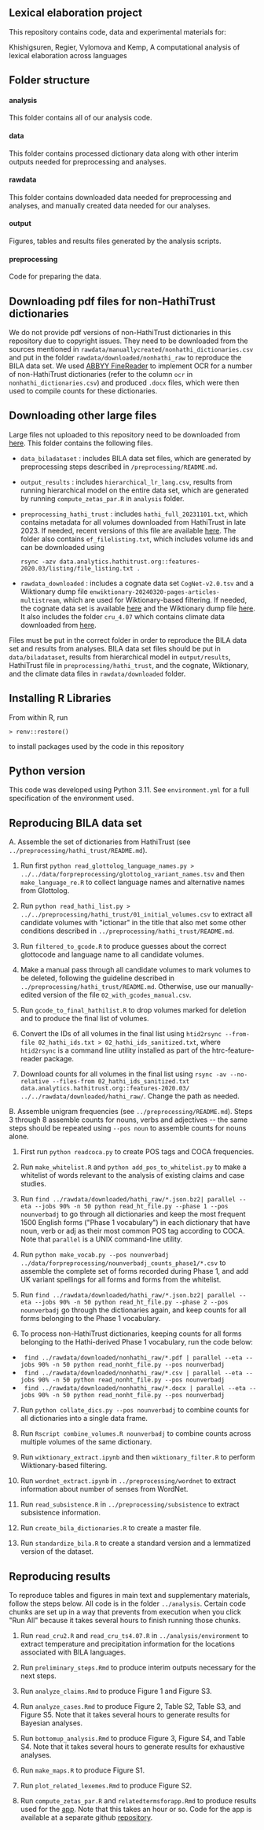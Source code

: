 ## Lexical elaboration project

This repository contains code, data and experimental materials for:

Khishigsuren, Regier, Vylomova and Kemp, A computational analysis of lexical elaboration across languages


## Folder structure

#### analysis
This folder contains all of our analysis code.

#### data
This folder contains processed dictionary data along with other interim outputs needed for preprocessing and analyses.

#### rawdata
This folder contains downloaded data needed for preprocessing and analyses, and manually created data needed for our analyses.

#### output
Figures, tables and results files generated by the analysis scripts.

#### preprocessing
Code for preparing the data.


## Downloading pdf files for non-HathiTrust dictionaries

We do not provide pdf versions of non-HathiTrust dictionaries in this repository due to copyright issues. They need to be downloaded from the sources mentioned in `rawdata/manuallycreated/nonhathi_dictionaries.csv` and put in the folder `rawdata/downloaded/nonhathi_raw` to reproduce the BILA data set. We used [ABBYY FineReader](https://www.abbyy.com/) to implement OCR for a number of non-HathiTrust dictionaries (refer to the column `ocr` in `nonhathi_dictionaries.csv`) and produced `.docx` files, which were then used to compile counts for these dictionaries.

## Downloading other large files

Large files not uploaded to this repository need to be downloaded from [here](https://unimelbcloud-my.sharepoint.com/:f:/g/personal/tkhishigsure_student_unimelb_edu_au/EooxtyG2XshMldf_wkKcNcoB0xQ3ms1261YAhpC6n68Zjw?e=KukzG2). This folder contains the following files.

  * `data_biladataset` : includes BILA data set files, which are generated by preprocessing steps described in `/preprocessing/README.md`.

  * `output_results` : includes `hierarchical_lr_lang.csv`, results from running hierarchical model on the entire data set, which are generated by running `compute_zetas_par.R` in `analysis` folder.

  * `preprocessing_hathi_trust` : includes `hathi_full_20231101.txt`, which contains metadata for all volumes downloaded from HathiTrust in late 2023. If needed, recent versions of this file are available [here]( https://www.hathitrust.org/member-libraries/resources-for-librarians/data-resources/hathifiles/ ). The folder also contains `ef_filelisting.txt`, which includes volume ids and can be downloaded using

    `rsync -azv data.analytics.hathitrust.org::features-2020.03/listing/file_listing.txt .`

  * `rawdata_downloaded` : includes a cognate data set `CogNet-v2.0.tsv` and a Wiktionary dump file `enwiktionary-20240320-pages-articles-multistream`, which are used for Wiktionary-based filtering. If needed, the cognate data set is available [here]( https://github.com/kbatsuren/CogNet ) and the Wiktionary dump file [here]( https://dumps.wikimedia.org/enwiktionary/20240320/ ). It also includes the folder `cru_4.07` which contains climate data downloaded from [here](https://crudata.uea.ac.uk/cru/data/hrg/cru_ts_4.07/).

Files must be put in the correct folder in order to reproduce the BILA data set and results from analyses. BILA data set files should be put in `data/biladataset`, results from hierarchical model in `output/results`, HathiTrust file in `preprocessing/hathi_trust`, and the cognate, Wiktionary, and the climate data files in `rawdata/downloaded` folder.


## Installing R Libraries 

From within R, run

`> renv::restore()`

to install packages used by the code in this repository

## Python version

This code was developed using Python 3.11. See `environment.yml` for a full specification of the environment used.

## Reproducing BILA data set


A. Assemble the set of dictionaries from HathiTrust (see `../preprocessing/hathi_trust/README.md`).

1) Run first `python read_glottolog_language_names.py > ../../data/forpreprocessing/glottolog_variant_names.tsv` and then `make_language_re.R` to collect language names and alternative names from Glottolog.

2) Run `python read_hathi_list.py > ../../preprocessing/hathi_trust/01_initial_volumes.csv` to extract all candidate volumes with "ictionar" in the title that also met some other conditions described in `../preprocessing/hathi_trust/README.md`.

3) Run `filtered_to_gcode.R` to produce guesses about the correct glottocode and language name to all candidate volumes.

4) Make a manual pass through all candidate volumes to mark volumes to be deleted, following the guideline described in `../preprocessing/hathi_trust/README.md`. Otherwise, use our manually-edited version of the file `02_with_gcodes_manual.csv`.

5) Run `gcode_to_final_hathilist.R` to drop volumes marked for deletion and to produce the final list of volumes. 

6) Convert the IDs of all volumes in the final list using `htid2rsync --from-file 02_hathi_ids.txt > 02_hathi_ids_sanitized.txt`, where `htid2rsync` is a command line utility installed as part of the htrc-feature-reader package.

7) Download counts for all volumes in the final list using `rsync -av --no-relative --files-from 02_hathi_ids_sanitized.txt data.analytics.hathitrust.org::features-2020.03/ ../../rawdata/downloaded/hathi_raw/`. Change the path as needed.


B. Assemble unigram frequencies (see `../preprocessing/README.md`). Steps 3 through 8 assemble counts for nouns, verbs and adjectives -- the same steps should be repeated using `--pos noun` to assemble counts for nouns alone.

1) First run `python readcoca.py` to create POS tags and COCA frequencies.

2) Run `make_whitelist.R` and `python add_pos_to_whitelist.py` to make a whitelist of words relevant to the analysis of existing claims and case studies.

3) Run `find ../rawdata/downloaded/hathi_raw/*.json.bz2| parallel --eta --jobs 90% -n 50 python read_ht_file.py --phase 1 --pos nounverbadj` to go through all dictionaries and keep the most frequent 1500 English forms ("Phase 1 vocabulary") in each dictionary that have noun, verb or adj as their most common POS tag according to COCA. Note that `parallel` is a UNIX command-line utility.

4) Run `python make_vocab.py --pos nounverbadj ../data/forpreprocessing/nounverbadj_counts_phase1/*.csv` to assemble the complete set of forms recorded during Phase 1, and add UK variant spellings for all forms and forms from the whitelist.

5) Run `find ../rawdata/downloaded/hathi_raw/*.json.bz2| parallel --eta --jobs 90% -n 50 python read_ht_file.py --phase 2 --pos nounverbadj` go through the dictionaries again, and keep counts for all forms belonging to the Phase 1 vocabulary.

6) To process non-HathiTrust dictionaries, keeping counts for all forms belonging to the Hathi-derived Phase 1 vocabulary, run the code below:

  * ` find ../rawdata/downloaded/nonhathi_raw/*.pdf | parallel --eta --jobs 90% -n 50 python read_nonht_file.py --pos nounverbadj`
  * ` find ../rawdata/downloaded/nonhathi_raw/*.csv | parallel --eta --jobs 90% -n 50 python read_nonht_file.py --pos nounverbadj`
  * ` find ../rawdata/downloaded/nonhathi_raw/*.docx | parallel --eta --jobs 90% -n 50 python read_nonht_file.py --pos nounverbadj`

7) Run `python collate_dics.py --pos nounverbadj` to combine counts for all dictionaries into a single data frame.

8) Run `Rscript combine_volumes.R nounverbadj` to combine counts across multiple volumes of the same dictionary.

9) Run `wiktionary_extract.ipynb` and then `wiktionary_filter.R` to perform Wiktionary-based filtering.

10) Run `wordnet_extract.ipynb` in `../preprocessing/wordnet` to extract information about number of senses from WordNet.

11) Run `read_subsistence.R` in `../preprocessing/subsistence` to extract subsistence information.

12) Run `create_bila_dictionaries.R` to create a master file.

13) Run `standardize_bila.R` to create a standard version and a lemmatized version of the dataset.


## Reproducing results

To reproduce tables and figures in main text and supplementary materials, follow the steps below. All code is in the folder `../analysis`. Certain code chunks are set up in a way that prevents from execution when you click "Run All" because it takes several hours to finish running those chunks.  

1) Run `read_cru2.R` and `read_cru_ts4.07.R` in `../analysis/environment` to extract temperature and precipitation information for the locations associated with BILA languages.

2) Run `preliminary_steps.Rmd` to produce interim outputs necessary for the next steps.

3) Run `analyze_claims.Rmd` to produce Figure 1 and Figure S3.

4) Run `analyze_cases.Rmd` to produce Figure 2, Table S2, Table S3, and Figure S5. Note that it takes several hours to generate results for Bayesian analyses.

5) Run `bottomup_analysis.Rmd` to produce Figure 3, Figure S4, and Table S4. Note that it takes several hours to generate results for exhaustive analyses. 

6) Run `make_maps.R` to produce Figure S1.

7) Run `plot_related_lexemes.Rmd` to produce Figure S2.

8) Run `compute_zetas_par.R` and `relatedtermsforapp.Rmd` to produce results used for the [app]( https://www.charleskemp.com/code/lexicalelaboration.html). Note that this takes an hour or so. Code for the app is available at a separate github [repository](https://github.com/cskemp/dictionaryapp).



